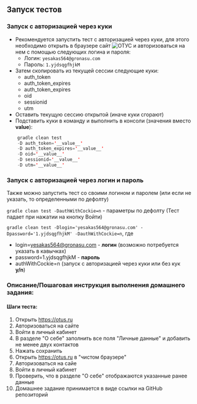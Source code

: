 ## Запуск тестов

### Запуск с авторизацией через куки
- Рекомендуется запустить тест с авторизацией через куки, для этого необходимо открыть в браузере сайт ![ОТУС](https://otus.ru/) и 
авторизоваться на нем с помощью следующих логина и пароля:
  - Логин: `yesakas564@gronasu.com`
  - Пароль: `1.yjdsqgfhjkM`
- Затем скопировать из текущей сессии следующие куки:
  - auth_token
  - auth_token_expires
  - auth_token_expires
  - oid
  - sessionid
  - utm
- Оставить текущую сессию открытой (иначе куки сгорают)
- Подставить куки в команду и выполнить в консоли (значения вместо __value__): 
```java
    gradle clean test  
    -D auth_token='__value__'
    -D auth_token_expires='__value__'
    -D oid='__value__'
    -D sessionid='__value__'
    -D utm='__value__'
```

### Запуск с авторизацией через логин и пароль
Также можно запустить тест со своими логином и паролем (или если не указать, то определенными по дефолту)

`gradle clean test -DauthWithCockie=n` - параметры по дефолту (Тест падает при нажатии на кнопку Войти)

`gradle clean test -Dlogin='yesakas564@gronasu.com' -Dpassword='1.yjdsqgfhjkM' -DauthWithCockie=n`, где
  - login=yesakas564@gronasu.com - __логин__ (возможно потребуется указать в кавычках)
  - password=1.yjdsqgfhjkM - __пароль__
  - authWithCockie=n (запуск с авторизацией через куки или без кук __y/n__)

### Описание/Пошаговая инструкция выполнения домашнего задания:
#### Шаги теста:
1. Открыть https://otus.ru
2. Авторизоваться на сайте
3. Войти в личный кабинет
4. В разделе "О себе" заполнить все поля "Личные данные" и добавить не менее двух контактов
5. Нажать сохранить
6. Открыть https://otus.ru в "чистом браузере"
7. Авторизоваться на сайе
8. Войти в личный кабинет
9. Проверить, что в разделе "О себе" отображаются указанные ранее данные
10. Домашнее задание принимается в виде ссылки на GitHub репозиторий